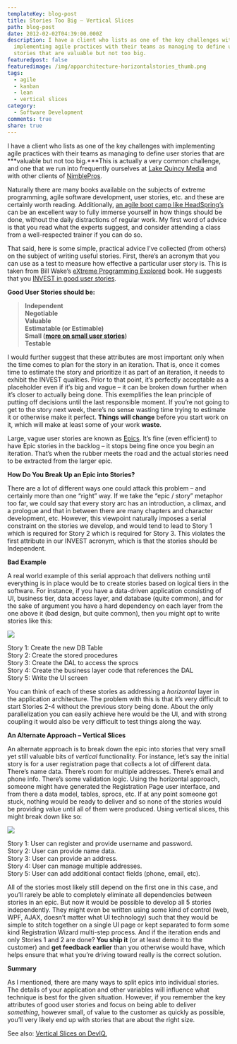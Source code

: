 ```yaml
---
templateKey: blog-post
title: Stories Too Big – Vertical Slices
path: blog-post
date: 2012-02-02T04:39:00.000Z
description: I have a client who lists as one of the key challenges with
  implementing agile practices with their teams as managing to define user
  stories that are valuable but not too big.
featuredpost: false
featuredimage: /img/apparchitecture-horizontalstories_thumb.png
tags:
  - agile
  - kanban
  - lean
  - vertical slices
category:
  - Software Development
comments: true
share: true
---
```

I have a client who lists as one of the key challenges with implementing agile practices with their teams as managing to define user stories that are ***valuable but not too big.***This is actually a very common challenge, and one that we run into frequently ourselves at [Lake Quincy Media](http://lakequincy.com/) and with other clients of [NimblePros](http://nimblepros.com/).

Naturally there are many books available on the subjects of extreme programming, agile software development, user stories, etc. and these are certainly worth reading. Additionally, [an agile boot camp like HeadSpring’s](http://www.headspringsystems.com/services/training) can be an excellent way to fully immerse yourself in how things should be done, without the daily distractions of regular work. My first word of advice is that you read what the experts suggest, and consider attending a class from a well-respected trainer if you can do so.

That said, here is some simple, practical advice I’ve collected (from others) on the subject of writing useful stories. First, there’s an acronym that you can use as a test to measure how effective a particular user story is. This is taken from Bill Wake’s [eXtreme Programming Explored](http://www.amazon.com/exec/obidos/ASIN/0201733978/aspalliancecom) book. He suggests that you [INVEST in good user stories](http://www.agile-software-development.com/2008/03/invest-in-good-user-stories_11.html).

**Good User Stories should be:**

> **Independent\
> Negotiable\
> Valuable\
> Estimatable (or Estimable)\
> Small ([more on small user stories](http://www.agile-software-development.com/2008/04/user-stories-should-be-small.html))\
> Testable**

I would further suggest that these attributes are most important only when the time comes to plan for the story in an iteration. That is, once it comes time to estimate the story and prioritize it as part of an iteration, it needs to exhibit the INVEST qualities. Prior to that point, it’s perfectly acceptable as a placeholder even if it’s big and vague – it can be broken down further when it’s closer to actually being done. This exemplifies the lean principle of putting off decisions until the last responsible moment. If you’re not going to get to the story next week, there’s no sense wasting time trying to estimate it or otherwise make it perfect. **Things will change** before you start work on it, which will make at least some of your work **waste**.

Large, vague user stories are known as [Epics](http://kw-agiledevelopment.blogspot.com/2008/01/thats-not-user-story-thats-epic.html). It’s fine (even efficient) to have Epic stories in the backlog – it stops being fine once you begin an iteration. That’s when the rubber meets the road and the actual stories need to be extracted from the larger epic.

**How Do You Break Up an Epic into Stories?**

There are a lot of different ways one could attack this problem – and certainly more than one “right” way. If we take the “epic / story” metaphor too far, we could say that every story arc has an introduction, a climax, and a prologue and that in between there are many chapters and character development, etc. However, this viewpoint naturally imposes a serial constraint on the stories we develop, and would tend to lead to Story 1 which is required for Story 2 which is required for Story 3. This violates the first attribute in our INVEST acronym, which is that the stories should be Independent.

**Bad Example**

A real world example of this serial approach that delivers nothing until everything is in place would be to create stories based on logical tiers in the software. For instance, if you have a data-driven application consisting of UI, business tier, data access layer, and database (quite common), and for the sake of argument you have a hard dependency on each layer from the one above it (bad design, but quite common), then you might opt to write stories like this:

![](/img/apparchitecture-horizontalstories_thumb.png)

Story 1: Create the new DB Table\
Story 2: Create the stored procedures\
Story 3: Create the DAL to access the sprocs\
Story 4: Create the business layer code that references the DAL\
Story 5: Write the UI screen

You can think of each of these stories as addressing a *horizontal* layer in the application architecture. The problem with this is that it’s very difficult to start Stories 2-4 without the previous story being done. About the only parallelization you can easily achieve here would be the UI, and with strong coupling it would also be very difficult to test things along the way.

**An Alternate Approach – Vertical Slices**

An alternate approach is to break down the epic into stories that very small yet still valuable bits of *vertical* functionality. For instance, let’s say the initial story is for a user registration page that collects a lot of different data. There’s name data. There’s room for multiple addresses. There’s email and phone info. There’s some validation logic. Using the horizontal approach, someone might have generated the Registration Page user interface, and from there a data model, tables, sprocs, etc. If at any point someone got stuck, nothing would be ready to deliver and so none of the stories would be providing value until all of them were produced. Using vertical slices, this might break down like so:

[](https://ardalis.com/wp-content/files/media/image/WindowsLiveWriter/StoriesTooBigVerticalSlices_C0A6/AppArchitecture-VerticalStories_2.png)

![](/img/apparchitecture-verticalstories_thumb.png)

 

Story 1: User can register and provide username and password.\
Story 2: User can provide name data.\
Story 3: User can provide an address.\
Story 4: User can manage multiple addresses.\
Story 5: User can add additional contact fields (phone, email, etc).

All of the stories most likely still depend on the first one in this case, and you’ll rarely be able to completely eliminate all dependencies between stories in an epic. But now it would be possible to develop all 5 stories independently. They might even be written using some kind of control (web, WPF, AJAX, doesn’t matter what UI technology) such that they would be simple to stitch together on a single UI page or kept separated to form some kind Registration Wizard multi-step process. And if the iteration ends and only Stories 1 and 2 are done? **You ship it** (or at least demo it to the customer) and **get feedback earlier** than you otherwise would have, which helps ensure that what you’re driving toward really is the correct solution.

**Summary**

As I mentioned, there are many ways to split epics into individual stories. The details of your application and other variables will influence what technique is best for the given situation. However, if you remember the key attributes of good user stories and focus on being able to deliver *something*, however small, of value to the customer as quickly as possible, you’ll very likely end up with stories that are about the right size.

See also: [Vertical Slices on DevIQ.](https://deviq.com/vertical-slices/)